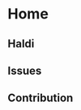 # Home

## Haldi

## Issues
<!-- TODO: Add issues -->
## Contribution
<!-- TODO: Add contribution rules -->
